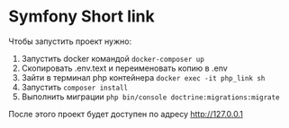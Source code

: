 # Symfony Short link


Чтобы запустить проект нужно: 
1. Запустить docker командой ```docker-composer up```
2. Скопировать .env.text и переименовать копию в .env
3. Зайти в терминал php контейнера ```docker exec -it php_link sh```
4. Запустить ```composer install```
6. Выполнить миграции ```php bin/console doctrine:migrations:migrate```

После этого проект будет доступен по адресу http://127.0.0.1
